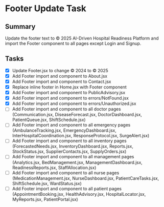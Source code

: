 # Footer Update Task

## Summary
Update the footer text to © 2025 AI-Driven Hospital Readiness Platform and import the Footer component to all pages except Login and Signup.

## Tasks
- [x] Update Footer.jsx to change © 2024 to © 2025
- [x] Add Footer import and component to About.jsx
- [x] Add Footer import and component to Contact.jsx
- [x] Replace inline footer in Home.jsx with Footer component
- [x] Add Footer import and component to PublicAdvisory.jsx
- [x] Add Footer import and component to errors/NotFound.jsx
- [x] Add Footer import and component to errors/Unauthorized.jsx
- [ ] Add Footer import and component to all doctor pages (Communication.jsx, DiseaseForecast.jsx, DoctorDashboard.jsx, PatientQueue.jsx, ShiftSchedule.jsx)
- [ ] Add Footer import and component to all emergency pages (AmbulanceTracking.jsx, EmergencyDashboard.jsx, InterHospitalCoordination.jsx, ResponseProtocol.jsx, SurgeAlert.jsx)
- [ ] Add Footer import and component to all inventory pages (ForecastedNeeds.jsx, InventoryDashboard.jsx, Reports.jsx, StockStatus.jsx, SupplierContacts.jsx, SupplyOrders.jsx)
- [ ] Add Footer import and component to all management pages (Analytics.jsx, BedManagement.jsx, ManagementDashboard.jsx, ReadinessReports.jsx, StaffAllocation.jsx)
- [ ] Add Footer import and component to all nurse pages (MedicationManagement.jsx, NurseDashboard.jsx, PatientCareTasks.jsx, ShiftSchedule.jsx, WardStatus.jsx)
- [ ] Add Footer import and component to all patient pages (AppointmentBooking.jsx, HealthAdvisory.jsx, HospitalLocator.jsx, MyReports.jsx, PatientPortal.jsx)
